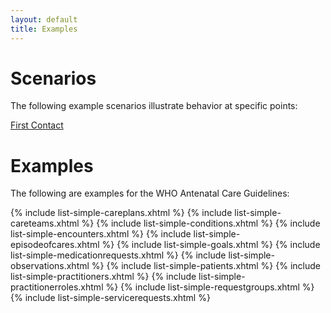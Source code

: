 ```yaml
---
layout: default
title: Examples
---
```


# Scenarios

The following example scenarios illustrate behavior at specific points:

[First Contact](examples-first-contact.html)

# Examples

The following are examples for the WHO Antenatal Care Guidelines:

{% include list-simple-careplans.xhtml %}
{% include list-simple-careteams.xhtml %}
{% include list-simple-conditions.xhtml %}
{% include list-simple-encounters.xhtml %}
{% include list-simple-episodeofcares.xhtml %}
{% include list-simple-goals.xhtml %}
{% include list-simple-medicationrequests.xhtml %}
{% include list-simple-observations.xhtml %}
{% include list-simple-patients.xhtml %}
{% include list-simple-practitioners.xhtml %}
{% include list-simple-practitionerroles.xhtml %}
{% include list-simple-requestgroups.xhtml %}
{% include list-simple-servicerequests.xhtml %}

